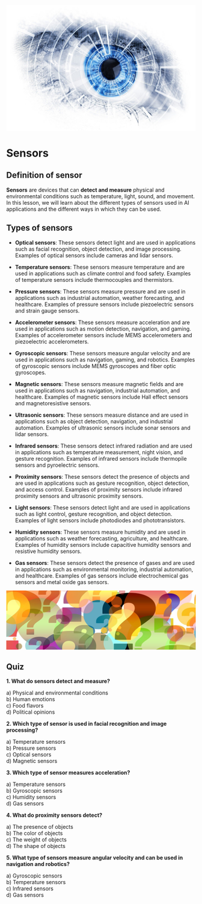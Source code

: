 ![Computer Vision](images/computer_vision.jpg)

# Sensors

## Definition of sensor

**Sensors** are devices that can **detect and measure** physical and environmental conditions such as temperature, light, sound, and movement. In this lesson, we will learn about the different types of sensors used in AI applications and the different ways in which they can be used.

## Types of sensors

- **Optical sensors**: These sensors detect light and are used in applications such as facial recognition, object detection, and image processing. Examples of optical sensors include cameras and lidar sensors.

- **Temperature sensors**: These sensors measure temperature and are used in applications such as climate control and food safety. Examples of temperature sensors include thermocouples and thermistors.

- **Pressure sensors**: These sensors measure pressure and are used in applications such as industrial automation, weather forecasting, and healthcare. Examples of pressure sensors include piezoelectric sensors and strain gauge sensors.

- **Accelerometer sensors**: These sensors measure acceleration and are used in applications such as motion detection, navigation, and gaming. Examples of accelerometer sensors include MEMS accelerometers and piezoelectric accelerometers.

- **Gyroscopic sensors**: These sensors measure angular velocity and are used in applications such as navigation, gaming, and robotics. Examples of gyroscopic sensors include MEMS gyroscopes and fiber optic gyroscopes.

- **Magnetic sensors**: These sensors measure magnetic fields and are used in applications such as navigation, industrial automation, and healthcare. Examples of magnetic sensors include Hall effect sensors and magnetoresistive sensors.

- **Ultrasonic sensors**: These sensors measure distance and are used in applications such as object detection, navigation, and industrial automation. Examples of ultrasonic sensors include sonar sensors and lidar sensors.

- **Infrared sensors**: These sensors detect infrared radiation and are used in applications such as temperature measurement, night vision, and gesture recognition. Examples of infrared sensors include thermopile sensors and pyroelectric sensors.

- **Proximity sensors**: These sensors detect the presence of objects and are used in applications such as gesture recognition, object detection, and access control. Examples of proximity sensors include infrared proximity sensors and ultrasonic proximity sensors.

- **Light sensors**: These sensors detect light and are used in applications such as light control, gesture recognition, and object detection. Examples of light sensors include photodiodes and phototransistors.

- **Humidity sensors**: These sensors measure humidity and are used in applications such as weather forecasting, agriculture, and healthcare. Examples of humidity sensors include capacitive humidity sensors and resistive humidity sensors.

- **Gas sensors**: These sensors detect the presence of gases and are used in applications such as environmental monitoring, industrial automation, and healthcare. Examples of gas sensors include electrochemical gas sensors and metal oxide gas sensors.

![Computer Vision](images/quiz.jpg)

## Quiz

**1. What do sensors detect and measure?**

a) Physical and environmental conditions<br/>
b) Human emotions<br/>
c) Food flavors<br/>
d) Political opinions<br/>

**2. Which type of sensor is used in facial recognition and image processing?**

a) Temperature sensors<br/>
b) Pressure sensors<br/>
c) Optical sensors<br/>
d) Magnetic sensors<br/>

**3. Which type of sensor measures acceleration?**

a) Temperature sensors<br/>
b) Gyroscopic sensors<br/>
c) Humidity sensors<br/>
d) Gas sensors<br/>

**4. What do proximity sensors detect?**

a) The presence of objects<br/>
b) The color of objects<br/>
c) The weight of objects<br/>
d) The shape of objects<br/>

**5. What type of sensors measure angular velocity and can be used in navigation and robotics?**

a) Gyroscopic sensors<br/>
b) Temperature sensors<br/>
c) Infrared sensors<br/>
d) Gas sensors<br/>
